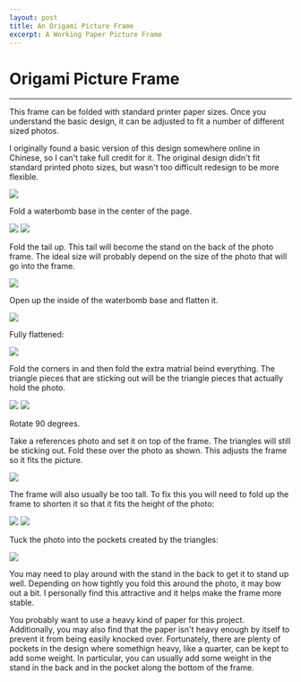 ```yaml
---
layout: post
title: An Origami Picture Frame
excerpt: A Working Paper Picture Frame
---
```


# Origami Picture Frame
-----

This frame can be folded with standard printer paper sizes. Once you understand the basic design, it can be adjusted to fit a number of different sized photos.

I originally found a basic version of this design somewhere online in Chinese, so I can't take full credit for it. The original design didn't fit standard printed photo sizes, but wasn't too difficult redesign to be more flexible.

<img class="pure-img" src="{{ site.url }}/assets/Frame1.jpg">


Fold a  waterbomb base in the center of the page.

<img class="pure-img" src="{{ site.url }}/assets/Frame2.jpg">

<img class="pure-img" src="{{ site.url }}/assets/Frame3.jpg">

Fold the tail up. This tail will become the stand on the back of the photo frame. The ideal size will probably depend on the size of the photo that will go into the frame. 

<img class="pure-img" src="{{ site.url }}/assets/Frame4.jpg">


Open up the inside of the waterbomb base and flatten it.

<img class="pure-img" src="{{ site.url }}/assets/Frame5.jpg">

Fully flattened:

<img class="pure-img" src="{{ site.url }}/assets/Frame6.jpg">

Fold the corners in and then fold the extra matrial beind everything. The triangle pieces that are sticking out will be the triangle pieces that actually hold the photo. 

<img class="pure-img" src="{{ site.url }}/assets/Frame7.jpg">

<img class="pure-img" src="{{ site.url }}/assets/Frame8.jpg">

Rotate 90 degrees. 

Take a references photo and set it on top of the frame. The triangles will still be sticking out. Fold these over the photo as shown. This adjusts the frame so it fits the picture. 

<img class="pure-img" src="{{ site.url }}/assets/Frame9.jpg">

The frame will also usually be too tall. To fix this you will need to fold up the frame to shorten it so that it fits the height of the photo:

<img class="pure-img" src="{{ site.url }}/assets/Frame10.jpg">

<img class="pure-img" src="{{ site.url }}/assets/Frame11.jpg">

Tuck the photo into the pockets created by the triangles:

<img class="pure-img" src="{{ site.url }}/assets/Frame1.jpg">

You may need to play around with the stand in the back to get it to stand up well. Depending on how tightly you fold this around the photo, it may bow out a bit. I personally find this attractive and it helps make the frame more stable.

You probably want to use a heavy kind of paper for this project. Additionally, you may also find that the paper isn't heavy enough by itself to prevent it from being easily knocked over. Fortunately, there are plenty of pockets in the design where somethign heavy, like a quarter, can be kept to add some weight. In particular, you can usually add some weight in the stand in the back and in the pocket along the bottom of the frame. 


